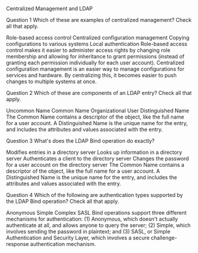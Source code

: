 Centralized Management and LDAP

Question 1
Which of these are examples of centralized management? Check all that apply.

Role-based access control
Centralized configuration management
Copying configurations to various systems
Local authentication
Role-based access control makes it easier to administer access rights by changing role membership and allowing for inheritance to grant permissions (instead of granting each permission individually for each user account). Centralized configuration management is an easier way to manage configurations for services and hardware. By centralizing this, it becomes easier to push changes to multiple systems at once.


Question 2
Which of these are components of an LDAP entry? Check all that apply.

Uncommon Name
Common Name
Organizational User
Distinguished Name
The Common Name contains a descriptor of the object, like the full name for a user account. A Distinguished Name is the unique name for the entry, and includes the attributes and values associated with the entry.


Question 3
What's does the LDAP Bind operation do exactly?

Modifies entries in a directory server
Looks up information in a directory server
Authenticates a client to the directory server
Changes the password for a user account on the directory server
The Common Name contains a descriptor of the object, like the full name for a user account. A Distinguished Name is the unique name for the entry, and includes the attributes and values associated with the entry.


Question 4
Which of the following are authentication types supported by the LDAP Bind operation? Check all that apply.

Anonymous
Simple
Complex
SASL
Bind operations support three different mechanisms for authentication: (1) Anonymous, which doesn't actually authenticate at all, and allows anyone to query the server; (2) Simple, which involves sending the password in plaintext; and (3) SASL, or Simple Authentication and Security Layer, which involves a secure challenge-response authentication mechanism.
